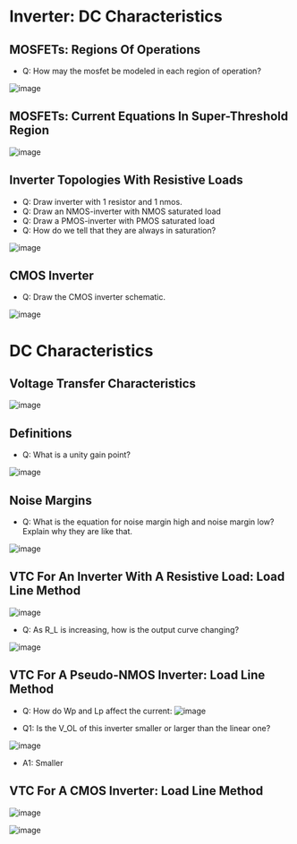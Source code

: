 # Inverter: DC Characteristics

## MOSFETs: Regions Of Operations
- Q: How may the mosfet be modeled in each region of operation?
  
![image](https://github.com/user-attachments/assets/791401fe-3eef-47c3-a2d9-856c9fbed228)

## MOSFETs: Current Equations In Super-Threshold Region
![image](https://github.com/user-attachments/assets/edfe4f85-8be2-4d7d-af0e-fa2a67b298f8)

## Inverter Topologies With Resistive Loads
- Q: Draw inverter with 1 resistor and 1 nmos.
- Q: Draw an NMOS-inverter with NMOS saturated load
- Q: Draw a PMOS-inverter with PMOS saturated load
- Q: How do we tell that they are always in saturation?

![image](https://github.com/user-attachments/assets/4c0ca02d-706e-49db-90d5-9fba11c4df64)

## CMOS Inverter
- Q: Draw the CMOS inverter schematic.

![image](https://github.com/user-attachments/assets/102562da-06db-44e6-918f-72a26fbf5823)

# DC Characteristics

## Voltage Transfer Characteristics
![image](https://github.com/user-attachments/assets/efd59880-a2ad-453a-a86c-17e8ada0a38b)

## Definitions
- Q: What is a unity gain point?

![image](https://github.com/user-attachments/assets/90ef7cea-156a-4866-84e3-44ebaf36b2b2)

## Noise Margins
- Q: What is the equation for noise margin high and noise margin low? Explain why they are like that.
  
![image](https://github.com/user-attachments/assets/867cbd13-5029-4456-8939-713f6eab9996)

## VTC For An Inverter With A Resistive Load: Load Line Method
![image](https://github.com/user-attachments/assets/498a423f-ff91-40c8-a737-b84368acf8e1)

- Q: As R_L is increasing, how is the output curve changing?
  
![image](https://github.com/user-attachments/assets/e23f2f51-b5cd-45a3-8c92-58c229a1123f)

## VTC For A Pseudo-NMOS Inverter: Load Line Method
- Q: How do Wp and Lp affect the current:
![image](https://github.com/user-attachments/assets/86a1eed7-ab5f-4ff9-b2ee-ebb0cf235e6c)

- Q1: Is the V_OL of this inverter smaller or larger than the linear one?
  
![image](https://github.com/user-attachments/assets/a30e9946-6810-4566-a3c2-3e888b1e6ca3)

- A1: Smaller

## VTC For A CMOS Inverter: Load Line Method
![image](https://github.com/user-attachments/assets/064fd49d-6974-498b-a60b-ac0feb9b9223)

![image](https://github.com/user-attachments/assets/c20c59c5-a3c2-47b8-8c06-ba90a4b9780d)
